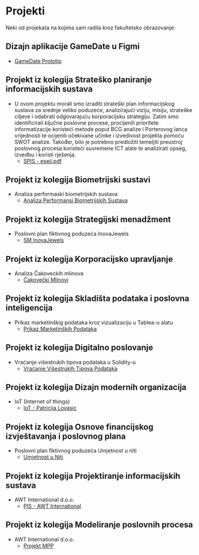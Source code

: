 # Projekti

Neki od projekata na kojima sam radila kroz fakultetsko obrazovanje:

## Dizajn aplikacije GameDate u Figmi
- [GameDate Prototip](https://www.figma.com/design/3iyzfq6acNZjDNFckxh1lj/GameDate---prototip?node-id=0-1&t=6WglQlgG9kfswgSQ-1)

## Projekt iz kolegija Strateško planiranje informacijskih sustava
- U ovom projektu morali smo izraditi strateški plan informacijskog sustava za srednje veliko poduzeće, analizirajući viziju, misiju, strateške ciljeve i odabrati odgovarajuću korporacijsku strategiju. Zatim smo identificirali ključne poslovne procese, procijenili prioritete informatizacije koristeći metode poput BCG analize i Porterovog lanca vrijednosti te ocijenili očekivane učinke i izvedivost projekta pomoću SWOT analize. Također, bilo je potrebno predložiti temeljiti preustroj poslovnog procesa koristeći suvremene ICT alate te analizirati opseg, izvedbu i koristi rješenja.
  - [SPIS - eseji.pdf](https://github.com/user-attachments/files/18888413/SPIS.-.eseji.pdf)

## Projekt iz kolegija Biometrijski sustavi
- Analiza performaski biometrijskih sustava
  - [Analiza Performansi Biometrijskih Sustava](https://github.com/user-attachments/files/18273508/Analiza_Performansi_Biometrijskih_Sustava.-.Belinic.Lovasic.pdf)

## Projekt iz kolegija Strategijski menadžment
- Poslovni plan fiktivnog poduzeća InovaJewels
  - [SM InovaJewels](https://github.com/user-attachments/files/18273510/SM_InovaJewels_-Belinic_Grzelj_Lovasic.pdf)

## Projekt iz kolegija Korporacijsko upravljanje
- Analiza Čakoveckih mlinova
  - [Čakovečki Mlinovi](https://github.com/user-attachments/files/18273514/CakoveckiMlinovi.-.Belinic_Lovasic.pdf)

## Projekt iz kolegija Skladišta podataka i poslovna inteligencija
- Prikaz marketinškig podataka kroz vizualizaciju u Tablea-u alatu
  - [Prikaz Marketinških Podataka](https://github.com/user-attachments/files/18273520/Prikaz_marketinskih_podataka.pdf)

## Projekt iz kolegija Digitalno poslovanje
- Vraćanje višestrukih tipova podataka u Solidity-u
  - [Vraćanje Višestrukih Tipova Podataka](https://github.com/user-attachments/files/18273540/Lovasic_Patricija_Vracanje_visestrukih_tipova_podataka.pdf)

## Projekt iz kolegija Dizajn modernih organizacija
- IoT (Internet of things)
  - [IoT - Patricija Lovasic](https://github.com/user-attachments/files/18273586/IoT.-.Patricija.Lovasic.pdf)

## Projekt iz kolegija Osnove financijskog izvještavanja i poslovnog plana
- Poslovni plan fiktivnog poduzeća Umjetnost u niti
  - [Umjetnost u Niti](https://github.com/user-attachments/files/18273596/Barisic_Lovasic_Novak_Umjetnost_u_niti.pdf)

## Projekt iz kolegija Projektiranje informacijskih sustava
- AWT International d.o.o.
  - [PIS - AWT International](https://github.com/user-attachments/files/18277865/PIS_Lovasic_Markovic_Novak.pdf)

## Projekt iz kolegija Modeliranje poslovnih procesa
- AWT International d.o.o.
  - [Projekt MPP](https://github.com/user-attachments/files/18277889/Projekt_mpp.pdf)

